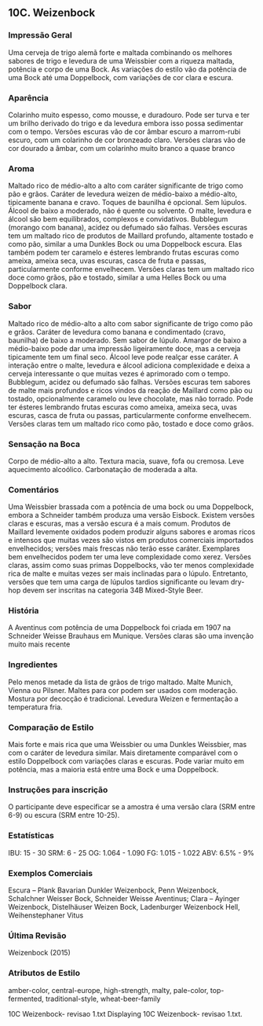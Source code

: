 ## 10C. Weizenbock

### Impressão Geral

Uma cerveja de trigo alemã forte e maltada combinando os melhores sabores de trigo e levedura de uma Weissbier com a riqueza maltada, potência e corpo de uma Bock. As variações do estilo vão da potência de uma Bock até uma Doppelbock, com variações de cor clara e escura.

### Aparência

Colarinho muito espesso, como mousse, e duradouro. Pode ser turva e ter um brilho derivado do trigo e da levedura embora isso possa sedimentar com o tempo. Versões escuras vão de cor âmbar escuro a marrom-rubi escuro, com um colarinho de cor bronzeado claro. Versões claras vão de cor dourado a âmbar, com um colarinho muito branco a quase branco

### Aroma

Maltado rico de médio-alto a alto com caráter significante de trigo como pão e grãos. Caráter de levedura weizen de médio-baixo a médio-alto, tipicamente banana e cravo. Toques de baunilha é opcional. Sem lúpulos. Álcool de baixo a moderado, não é quente ou solvente. O malte, levedura e álcool são bem equilibrados, complexos e convidativos. Bubblegum (morango com banana), acidez ou defumado são falhas. Versões escuras tem um maltado rico de produtos de Maillard profundo, altamente tostado e como pão, similar a uma Dunkles Bock ou uma Doppelbock escura. Elas também podem ter caramelo e ésteres lembrando frutas escuras como ameixa, ameixa seca, uvas escuras, casca de fruta e passas, particularmente conforme envelhecem. Versões claras tem um maltado rico doce como grãos, pão e tostado, similar a uma Helles Bock ou uma Doppelbock clara.

### Sabor

Maltado rico de médio-alto a alto com sabor significante de trigo como pão e grãos. Caráter de levedura como banana e condimentado (cravo, baunilha) de baixo a moderado. Sem sabor de lúpulo. Amargor de baixo a médio-baixo pode dar uma impressão ligeiramente doce, mas a cerveja tipicamente tem um final seco. Álcool leve pode realçar esse caráter. A interação entre o malte, levedura e álcool adiciona complexidade e deixa a cerveja interessante o que muitas vezes é aprimorado com o tempo. Bubblegum, acidez ou defumado são falhas. Versões escuras tem sabores de malte mais profundos e ricos vindos da reação de Maillard como pão ou tostado, opcionalmente caramelo ou leve chocolate, mas não torrado. Pode ter ésteres lembrando frutas escuras como ameixa, ameixa seca, uvas escuras, casca de fruta ou passas, particularmente conforme envelhecem. Versões claras tem um maltado rico como pão, tostado e doce como grãos.

### Sensação na Boca

Corpo de médio-alto a alto. Textura macia, suave, fofa ou cremosa. Leve aquecimento alcoólico. Carbonatação de moderada a alta.

### Comentários

Uma Weissbier brassada com a potência de uma bock ou uma Doppelbock, embora a Schneider também produza uma versão Eisbock. Existem versões claras e escuras, mas a versão escura é a mais comum. Produtos de Maillard levemente oxidados podem produzir alguns sabores e aromas ricos e intensos que muitas vezes são vistos em produtos comerciais importados envelhecidos; versões mais frescas não terão esse caráter. Exemplares bem envelhecidos podem ter uma leve complexidade como xerez. Versões claras, assim como suas primas Doppelbocks, vão ter menos complexidade rica de malte e muitas vezes ser mais inclinadas para o lúpulo. Entretanto, versões que tem uma carga de lúpulos tardios significante ou levam dry-hop devem ser inscritas na categoria 34B Mixed-Style Beer.

### História

A Aventinus com potência de uma Doppelbock foi criada em 1907 na Schneider Weisse Brauhaus em Munique. Versões claras são uma invenção muito mais recente

### Ingredientes

Pelo menos metade da lista de grãos de trigo maltado. Malte Munich, Vienna ou Pilsner. Maltes para cor podem ser usados com moderação. Mostura por decocção é tradicional. Levedura Weizen e fermentação a temperatura fria.

### Comparação de Estilo

Mais forte e mais rica que uma Weissbier ou uma Dunkles Weissbier, mas com o caráter de levedura similar. Mais diretamente comparável com o estilo Doppelbock com variações claras e escuras. Pode variar muito em potência, mas a maioria está entre uma Bock e uma Doppelbock.

### Instruções para inscrição

O participante deve especificar se a amostra é uma versão clara (SRM entre 6-9) ou escura (SRM entre 10-25).

### Estatísticas

IBU: 15 - 30
SRM: 6 - 25
OG: 1.064 - 1.090
FG: 1.015 - 1.022
ABV: 6.5% - 9%

### Exemplos Comerciais

Escura – Plank Bavarian Dunkler Weizenbock, Penn Weizenbock, Schalchner Weisser Bock, Schneider Weisse Aventinus; Clara – Ayinger Weizenbock, Distelhäuser Weizen Bock, Ladenburger Weizenbock Hell, Weihenstephaner Vitus

### Última Revisão

Weizenbock (2015)

### Atributos de Estilo

amber-color, central-europe, high-strength, malty, pale-color, top-fermented, traditional-style, wheat-beer-family

10C Weizenbock- revisao 1.txt
Displaying 10C Weizenbock- revisao 1.txt.

